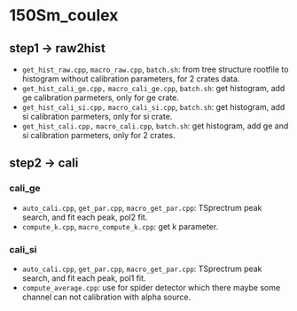# 150Sm_coulex

## step1 &rarr; raw2hist
+ `get_hist_raw.cpp`, `macro_raw.cpp`, `batch.sh`: from tree structure rootfile to histogram without calibration parameters, for 2 crates data.
+ `get_hist_cali_ge.cpp,` `macro_cali_ge.cpp`, `batch.sh`: get histogram, add ge calibration parmeters, only for ge crate.
+ `get_hist_cali_si.cpp,` `macro_cali_si.cpp`, `batch.sh`: get histogram, add si calibration parmeters, only for si crate.
+ `get_hist_cali.cpp,` `macro_cali.cpp`, `batch.sh`: get histogram, add ge and si calibration parmeters, only for 2 crates.

## step2 &rarr; cali
### cali_ge
+ `auto_cali.cpp`, `get_par.cpp`, `macro_get_par.cpp`: TSprectrum peak search, and fit each peak, pol2 fit.
+ `compute_k.cpp`, `macro_compute_k.cpp`: get k parameter.

### cali_si
+ `auto_cali.cpp`, `get_par.cpp`, `macro_get_par.cpp`: TSprectrum peak search, and fit each peak, pol1 fit.
+ `compute_average.cpp`: use for spider detector which there maybe some channel can not calibration with alpha source.

